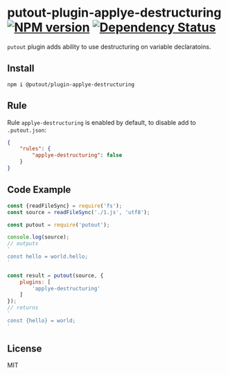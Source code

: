 # putout-plugin-applye-destructuring [![NPM version][NPMIMGURL]][NPMURL] [![Dependency Status][DependencyStatusIMGURL]][DependencyStatusURL]
[NPMIMGURL]:                https://img.shields.io/npm/v/@putout/plugin-applye-destructuring.svg?style=flat&longCache=true
[NPMURL]:                   https://npmjs.org/package/@putout/plugin-applye-destructuring"npm"

[DependencyStatusURL]:      https://david-dm.org/coderaiser/putout?path=packages/plugin-applye-destructuring
[DependencyStatusIMGURL]:   https://david-dm.org/coderaiser/putout.svg?path=packages/plugin-applye-destructuring

`putout` plugin adds ability to use destructuring on variable declaratoins.

## Install

```
npm i @putout/plugin-applye-destructuring
```

## Rule

Rule `applye-destructuring` is enabled by default, to disable add to `.putout.json`:

```json
{
    "rules": {
        "applye-destructuring": false
    }
}
```

## Code Example

```js
const {readFileSync} = require('fs');
const source = readFileSync('./1.js', 'utf8');

const putout = require('putout');

console.log(source);
// outputs
`
const hello = world.hello;
`

const result = putout(source, {
    plugins: [
        'applye-destructuring'
    ]
});
// returns
`
const {hello} = world;
`
```

## License

MIT

